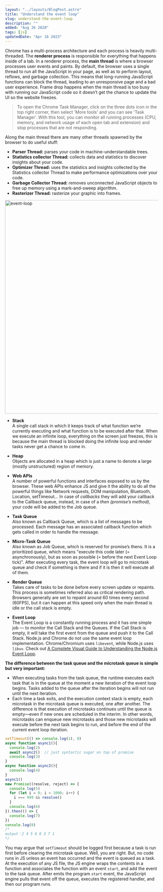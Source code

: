 ```yaml
---
layout: "../layouts/BlogPost.astro"
title: "Understand the event loop"
slug: understand-the-event-loop
description: ""
added: "Aug 26 2020"
tags: [js]
updatedDate: "Apr 16 2023"
---
```


Chrome has a multi-process architecture and each process is heavily multi-threaded. The **renderer process** is responsible for everything that happens inside of a tab. In a renderer process, the **main thread** is where a browser processes user events and paints. By default, the browser uses a single thread to run all the JavaScript in your page, as well as to perform layout, reflows, and garbage collection. This means that long-running JavaScript functions can block the thread, leading to an unresponsive page and a bad user experience. Frame drop happens when the main thread is too busy with running our JavaScript code so it doesn’t get the chance to update the UI so the website freezes.

> To open the Chrome Task Manager, click on the three dots icon in the top right corner, then select 'More tools' and you can see 'Task Manager’. With this tool, you can monitor all running processes (CPU, memory, and network usage of each open tab and extension) and stop processes that are not responding. 

Along the main thread there are many other threads spawned by the browser to do useful stuff:

- **Parser Thread:** parses your code in machine-understandable trees.
- **Statistics collector Thread:** collects data and statistics to discover insights about your code.
- **Optimizer Thread:** uses the statistics and insights collected by the Statistics collector Thread to make performance optimizations over your code.
- **Garbage Collector Thread:** removes unconnected JavaScript objects to free up memory using a mark-and-sweep algorithm. 
- **Rasterizer Thread:** rasterize your graphic into frames.

<img alt="event-loop" src="https://raw.gitmirror.com/kexiZeroing/blog-images/main/008vxvgGly1h7ivwcb19zj317a0u0jvw.jpg" width="700" style="display:block; margin:auto">

- **Stack**  
A single call stack in which it keeps track of what function we’re currently executing and what function is to be executed after that. When we execute an infinite loop, everything on the screen just freezes, this is because the main thread is blocked doing the infinite loop and render tasks never get a chance to come in.

- **Heap**  
Objects are allocated in a heap which is just a name to denote a large (mostly unstructured) region of memory.

- **Web APIs**  
A number of powerful functions and interfaces exposed to us by the browser. These web APIs enhance JS and give it the ability to do all the powerful things like Network requests, DOM manipulation, Bluetooth, Location, setTimeout... In case of *callbacks* they will add your callback to the Callback queue, instead, in case of a *then (promise’s method)*, your code will be added to the Job queue.

- **Task Queue**  
Also known as Callback Queue, which is a list of messages to be processed. Each message has an associated callback function which gets called in order to handle the message.

- **Micro-Task Queue**  
Also known as Job Queue, which is reserved for promise’s thens. It is a prioritized queue, which means "execute this code later (= asynchronously), but as soon as possible (= before the next Event Loop tick)". After executing every task, the event loop will go to microtask queue and check if something is there and if it is then it will execute all of them.

- **Render Queue**  
Takes care of tasks to be done before every screen update or repaints. This process is sometimes referred also as critical rendering path. Browsers generally are set to repaint around 60 times every second (60FPS), but it can happen at this speed only when the main thread is idle or the call stack is empty.

- **Event Loop**  
The Event Loop is a constantly running process and it has one simple job — to monitor the Call Stack and the Queues. If the Call Stack is empty, it will take the first event from the queue and push it to the Call Stack. Node.js and Chrome do not use the same event loop implementation. Chrome/Chromium uses `libevent`, while Node.js uses `libuv`. Check out [A Complete Visual Guide to Understanding the Node.js Event Loop](https://www.builder.io/blog/visual-guide-to-nodejs-event-loop).

**The difference between the task queue and the microtask queue is simple but very important:**
- When executing tasks from the task queue, the runtime executes each task that is in the queue at the moment a new iteration of the event loop begins. Tasks added to the queue after the iteration begins will not run until the next iteration.
- Each time a task exits, and the execution context stack is empty, each microtask in the microtask queue is executed, one after another. The difference is that execution of microtasks continues until the queue is empty—even if new ones are scheduled in the interim. In other words, microtasks can enqueue new microtasks and those new microtasks will execute before the next task begins to run, and before the end of the current event loop iteration.

```javascript
setTimeout(() => console.log(1), 0)
async function async1(){
  console.log(2)
  await async2()  // just syntactic sugar on top of promise
  console.log(3)
}
async function async2(){
  console.log(4)
}
async1()
new Promise((resolve, reject) => {
  console.log(5)
  for (let i = 0; i < 1000; i++) {
    i === 999 && resolve()
  }
  console.log(6)
}).then(() => {
  console.log(7)
})
console.log(8)
/*
output：2 4 5 6 8 3 7 1
*/
```

You may argue that `setTimeout` should be logged first because a task is run first before clearing the microtask queue. Well, you are right. But, no code runs in JS unless an event has occurred and the event is queued as a task. At the execution of any JS file, the JS engine wraps the contents in a function and associates the function with an event `start`, and add the event to the task queue. After emits the program `start` event, the JavaScript engine pulls that event off the queue, executes the registered handler, and then our program runs.
